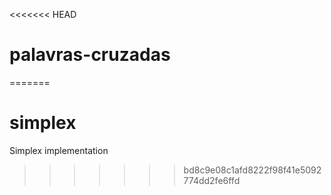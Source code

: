 <<<<<<< HEAD
# palavras-cruzadas
=======
# simplex
Simplex implementation
>>>>>>> bd8c9e08c1afd8222f98f41e5092774dd2fe6ffd

